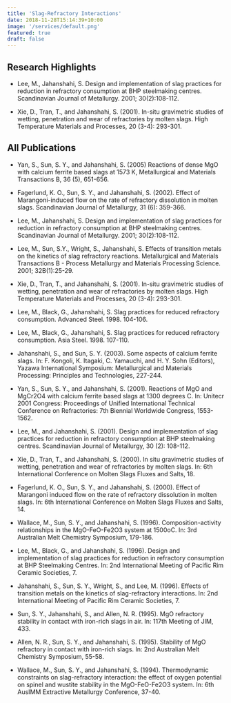 ```yaml
---
title: 'Slag-Refractory Interactions'
date: 2018-11-28T15:14:39+10:00
image: '/services/default.png'
featured: true
draft: false
---
```

## Research Highlights

- Lee, M., Jahanshahi, S. Design and implementation of slag practices for reduction in refractory consumption at BHP steelmaking centres. Scandinavian Journal of Metallurgy. 2001; 30(2):108-112.

- Xie, D., Tran, T., and Jahanshahi, S. (2001). In-situ gravimetric studies of wetting, penetration and wear of refractories by molten slags. High Temperature Materials and Processes, 20 (3-4): 293-301. 

## All Publications

- Yan, S., Sun, S. Y., and Jahanshahi, S. (2005) Reactions of dense MgO with calcium ferrite based slags at 1573 K, Metallurgical and Materials Transactions B, 36 (5), 651-656. 

- Fagerlund, K. O., Sun, S. Y., and Jahanshahi, S. (2002). Effect of Marangoni-induced flow on the rate of refractory dissolution in molten slags. Scandinavian Journal of Metallurgy, 31 (6): 359-366.

- Lee, M., Jahanshahi, S. Design and implementation of slag practices for reduction in refractory consumption at BHP steelmaking centres. Scandinavian Journal of Metallurgy. 2001; 30(2):108-112.

- Lee, M., Sun, S.Y., Wright, S., Jahanshahi, S. Effects of transition metals on the kinetics of slag refractory reactions. Metallurgical and Materials Transactions B - Process Metallurgy and Materials Processing Science. 2001; 32B(1):25-29.

- Xie, D., Tran, T., and Jahanshahi, S. (2001). In-situ gravimetric studies of wetting, penetration and wear of refractories by molten slags. High Temperature Materials and Processes, 20 (3-4): 293-301. 

- Lee, M., Black, G., Jahanshahi, S. Slag practices for reduced refractory consumption. Advanced Steel. 1998. 104-106.

- Lee, M., Black, G., Jahanshahi, S. Slag practices for reduced refractory consumption. Asia Steel. 1998. 107-110.

- Jahanshahi, S., and Sun, S. Y. (2003). Some aspects of calcium ferrite slags. In: F. Kongoli, K. Itagaki, C. Yamauchi, and H. Y. Sohn (Editors), Yazawa International Symposium: Metallurgical and Materials Processing: Principles and Technologies, 227-244. 

- Yan, S., Sun, S. Y., and Jahanshahi, S. (2001). Reactions of MgO and MgCr2O4 with calcium ferrite based slags at 1300 degrees C. In: Unitecr 2001 Congress: Proceedings of Unified International Technical Conference on Refractories: 7th Biennial Worldwide Congress, 1553-1562. 

- Lee, M., and Jahanshahi, S. (2001). Design and implementation of slag practices for reduction in refractory consumption at BHP steelmaking centres. Scandinavian Journal of Metallurgy, 30 (2): 108-112. 

- Xie, D., Tran, T., and Jahanshahi, S. (2000). In situ gravimetric studies of wetting, penetration and wear of refractories by molten slags. In: 6th International Conference on Molten Slags Fluxes and Salts, 18. 

- Fagerlund, K. O., Sun, S. Y., and Jahanshahi, S. (2000). Effect of Marangoni induced flow on the rate of refractory dissolution in molten slags. In: 6th International Conference on Molten Slags Fluxes and Salts, 14.

- Wallace, M., Sun, S. Y., and Jahanshahi, S. (1996). Composition-activity relationships in the MgO-FeO-Fe2O3 system at 1500oC. In: 3rd Australian Melt Chemistry Symposium, 179-186. 

- Lee, M., Black, G., and Jahanshahi, S. (1996). Design and implementation of slag practices for reduction in refractory consumption at BHP Steelmaking Centres. In: 2nd International Meeting of Pacific Rim Ceramic Societies, 7. 

- Jahanshahi, S., Sun, S. Y., Wright, S., and Lee, M. (1996). Effects of transition metals on the kinetics of slag-refractory interactions. In: 2nd International Meeting of Pacific Rim Ceramic Societies, 7. 

- Sun, S. Y., Jahanshahi, S., and Allen, N. R. (1995). MgO refractory stability in contact with iron-rich slags in air. In: 117th Meeting of JIM, 433. 

- Allen, N. R., Sun, S. Y., and Jahanshahi, S. (1995). Stability of MgO refractory in contact with iron-rich slags. In: 2nd Australian Melt Chemistry Symposium, 55-58. 

- Wallace, M., Sun, S. Y., and Jahanshahi, S. (1994). Thermodynamic constraints on slag-refractory interaction: the effect of oxygen potential on spinel and wustite stability in the MgO-FeO-Fe2O3 system. In: 6th AusIMM Extractive Metallurgy Conference, 37-40. 